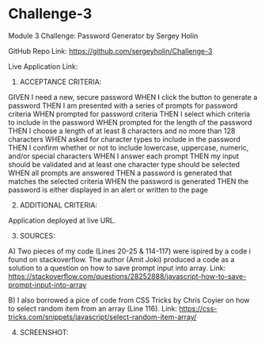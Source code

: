 # Challenge-3
Module 3 Challenge: Password Generator
by Sergey Holin

GitHub Repo Link: https://github.com/sergeyholin/Challenge-3

Live Application Link: 

1) ACCEPTANCE CRITERIA:

GIVEN I need a new, secure password
WHEN I click the button to generate a password
THEN I am presented with a series of prompts for password criteria
WHEN prompted for password criteria
THEN I select which criteria to include in the password
WHEN prompted for the length of the password
THEN I choose a length of at least 8 characters and no more than 128 characters
WHEN asked for character types to include in the password
THEN I confirm whether or not to include lowercase, uppercase, numeric, and/or special characters
WHEN I answer each prompt
THEN my input should be validated and at least one character type should be selected
WHEN all prompts are answered
THEN a password is generated that matches the selected criteria
WHEN the password is generated
THEN the password is either displayed in an alert or written to the page

2) ADDITIONAL CRITERIA:

Application deployed at live URL.

3) SOURCES:

A) Two pieces of my code (Lines 20-25 & 114-117) were ispired by a code i found on stackoverflow. The author (Amit Joki) produced a code as a solution to a question on how to save prompt input into array.
Link: https://stackoverflow.com/questions/28252888/javascript-how-to-save-prompt-input-into-array

B) I also borrowed a pice of code from CSS Tricks by Chris Coyier on how to select random item from an array (Line 116).
Link: https://css-tricks.com/snippets/javascript/select-random-item-array/

4) SCREENSHOT:

